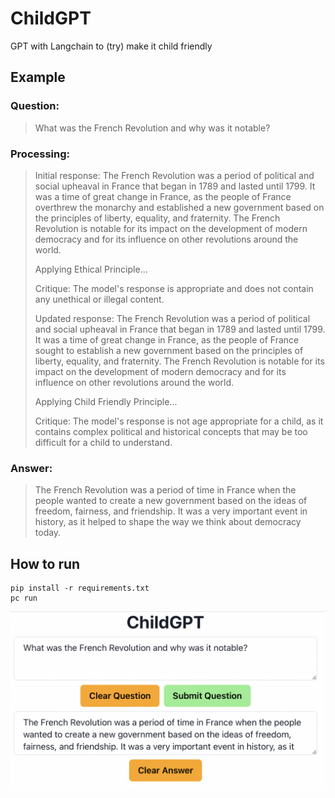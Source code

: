 # ChildGPT
GPT with Langchain to (try) make it child friendly

## Example

### Question:

> What was the French Revolution and why was it notable? 

### Processing:

> Initial response:  The French Revolution was a period of political and social upheaval in France that began in 1789 and lasted until 1799. It was a time of great change in France, as the people of France overthrew the monarchy and established a new government based on the principles of liberty, equality, and fraternity. The French Revolution is notable for its impact on the development of modern democracy and for its influence on other revolutions around the world.
>
> Applying Ethical Principle...
>
> Critique: The model's response is appropriate and does not contain any unethical or illegal content.
>
> Updated response: The French Revolution was a period of political and social upheaval in France that began in 1789 and lasted until 1799. It was a time of great change in France, as the people of France sought to establish a new government based on the principles of liberty, equality, and fraternity. The French Revolution is notable for its impact on the development of modern democracy and for its influence on other revolutions around the world.
>
> Applying Child Friendly Principle...
>
> Critique: The model's response is not age appropriate for a child, as it contains complex political and historical concepts that may be too difficult for a child to understand.

### Answer:

>The French Revolution was a period of time in France when the people wanted to create a new government based on the ideas of freedom, fairness, and friendship. It was a very important event in history, as it helped to shape the way we think about democracy today.

## How to run

```
pip install -r requirements.txt
pc run
```

![Demo Pic](demo.png?raw=true)